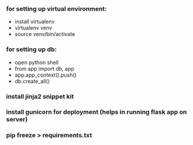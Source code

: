 ### for setting up virtual environment:
- install virtualenv
- virtualenv venv
- source venv/bin/activate

### for setting up db:
- open python shell
- from app import db, app
- app.app_context().push()
- db.create_all()

### install jinja2 snippet kit

### install gunicorn for deployment (helps in running flask app on server)

### pip freeze > requirements.txt